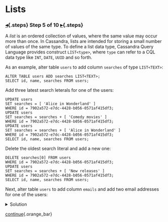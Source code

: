 <div class="top">

# Lists
### [◂](command:katapod.loadPage?step4){.steps} Step 5 of 10 [▸](command:katapod.loadPage?step6){.steps}
</div>

A *list* is an ordered collection of values, where the same value may occur more than once. 
In Cassandra, lists are intended for 
storing a small number of values of the same type. To define a list data type, 
Cassandra Query Language provides construct `LIST<type>`, where `type` can refer to a CQL data type like 
`INT`, `DATE`, `UUID` and so forth.

As an example, alter table `users` to add column `searches` of type `LIST<TEXT>`:
```
ALTER TABLE users ADD searches LIST<TEXT>;
SELECT id, name, searches FROM users;
```

Add three latest search leterals for one of the users:
```
UPDATE users 
SET searches = [ 'Alice in Wonderland' ]
WHERE id = 7902a572-e7dc-4428-b056-0571af415df3;
UPDATE users 
SET searches = searches + [ 'Comedy movies' ]
WHERE id = 7902a572-e7dc-4428-b056-0571af415df3;
UPDATE users 
SET searches = searches + [ 'Alice in Wonderland' ]
WHERE id = 7902a572-e7dc-4428-b056-0571af415df3;
SELECT id, name, searches FROM users;
```

Delete the oldest search literal and add a new one:
```
DELETE searches[0] FROM users 
WHERE id = 7902a572-e7dc-4428-b056-0571af415df3;
UPDATE users 
SET searches = searches + [ 'New releases' ]
WHERE id = 7902a572-e7dc-4428-b056-0571af415df3;
SELECT id, name, searches FROM users;
```

Next, alter table `users` to add column `emails` and 
add two email addresses for one of the users:
<details>
  <summary>Solution</summary> 

```
ALTER TABLE users ADD emails LIST<TEXT>;

UPDATE users 
SET emails = [ 'joe@datastax.com', 
               'joseph@datastax.com' ]
WHERE id = 7902a572-e7dc-4428-b056-0571af415df3;

SELECT id, name, emails FROM users;
```

</details>

[continue](command:katapod.loadPage?step6){.orange_bar}